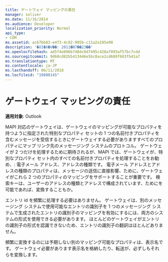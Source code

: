 ```yaml
---
title: ゲートウェイ マッピングの責任
manager: soliver
ms.date: 11/16/2014
ms.audience: Developer
localization_priority: Normal
api_type:
- COM
ms.assetid: ac67bb83-e4f3-4c82-995b-c11a2a195e90
description: '�ŏI�X�V��: 2011�N7��23��'
ms.openlocfilehash: ad5f4e896b748dc0d7495c428af093af57bc7cdd
ms.sourcegitcommit: 9d60cd82b5413446e5bc8ace2cd689f683fb41a7
ms.translationtype: MT
ms.contentlocale: ja-JP
ms.lasthandoff: 06/11/2018
ms.locfileid: "19800145"
---
```

# <a name="gateway-mapping-responsibilities"></a>ゲートウェイ マッピングの責任

**適用対象**: Outlook 
  
MAPI 対応のゲートウェイは、ゲートウェイのマッピングが可能なプロパティを持つように指定された特別なプロパティ セットの 1 つの名前付きプロパティを含むメッセージを受信するときにゲートウェイする必要がありますすべてのプロパティにマップ リンク先のメッセージング システムのプロトコル。 ゲートウェイが 2 つだけを処理するために期待されるが、MAPI では、ゲートウェイが、特別なプロパティ セット内のすべての名前付きプロパティを処理することをお勧め、: 電子メール アドレス、アドレスの種類です。 電子メール アドレスとアドレスの種類のプロパティは、メッセージの送信に直接影響、ために、ゲートウェイがこれら 2 つのプロパティのマッピングをサポートすることが重要です。 検索キーは、ユーザーのアドレスの種類とアドレスで構成されています、ためにを可能であれば、変換することもか。
  
エントリ id を頻繁に処理する必要はありません。 ゲートウェイは、別のメッセージング システムで使用可能なエントリの識別子を 1 つのメッセージング システムで生成されたエントリの識別子のマッピングを有効にするには、両方のシステムの形式を使用できる必要があります。 ほとんどのゲートウェイがエントリの識別子の形式を認識できないため、エントリの識別子の翻訳はほとんどありません。
  
頻繁に変換するのには予期しない別のマッピング可能なプロパティは、表示名です。 ゲートウェイ必要があります表示名を格納したり、転送が、必ずしもそれらを変換します。 
  

